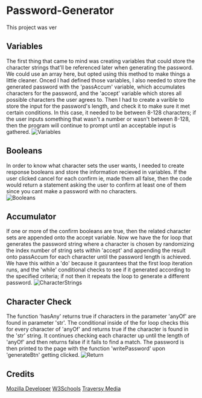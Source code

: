 # Password-Generator
This project was ver

## Variables
The first thing that came to mind was creating variables that could store the character strings that'll be referenced later when generating the password. We could use an array here, but opted using this method to make things a little cleaner. Onced I had defined those variables, I also needed to store the generated password with the 'passAccum' variable, which accumulates characters for the password, and the 'accept' variable which stores all possible characters the user agrees to. Then I had to create a varible to store the input for the password's length, and check it to make sure it met certain conditions. In this case, it needed to be between 8-128 characters; if the user inputs something that wasn't a number or wasn't between 8-128, then the program will continue to prompt until an acceptable input is gathered.
![Variables](https://user-images.githubusercontent.com/66426144/87251545-7ea34d00-c43a-11ea-9c83-6b4884c571e9.png)

## Booleans
In order to know what character sets the user wants, I needed to create response booleans and store the information recieved in variables. If the user clicked cancel for each confirm ie, made them all false, then the code would return a statement asking the user to confirm at least one of them since you cant make a password with no characters.  
![Booleans](https://user-images.githubusercontent.com/66426144/87251570-a397c000-c43a-11ea-8da7-cf23a1ce881b.png)

## Accumulator 
If one or more of the confirm booleans are true, then the related character sets are appended onto the accept variable. Now we have the for loop that generates the password string where a character is chosen by randomizing the index number of string sets within 'accept' and appending the result onto passAccum for each character until the password length is achieved. We have this within a 'do' because it gaurantees that the first loop iteration runs, and the 'while' conditional checks to see if it generated according to the specified criteria; if not then it repeats the loop to generate a different password.
![CharacterStrings](https://user-images.githubusercontent.com/66426144/87251583-b6aa9000-c43a-11ea-8764-779da4844938.png)

## Character Check
The function 'hasAny' returns true if characters in the parameter 'anyOf' are found in parameter 'str'. The conditional inside of the for loop checks this for every character of 'anyOf' and returns true if the character is found in the 'str' string. It continues checking each character up until the length of 'anyOf' and then returns false if it fails to find a match. The password is then printed to the page with the function 'writePassword' upon 'generateBtn' getting clicked. 
![Return](https://user-images.githubusercontent.com/66426144/87251626-f8d3d180-c43a-11ea-93b3-0c09adf77a7c.png)


## Credits
[Mozilla Developer](https://developer.mozilla.org/)
[W3Schools](https://w3schools.com)
[Traversy Media](https://www.youtube.com/channel/UC29ju8bIPH5as8OGnQzwJyA)